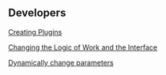 ## Developers

[Creating Plugins](http://modx.im/blog/docs/3006.html)

[Changing the Logic of Work and the Interface](http://modx.im/blog/docs/3277.html)

[Dynamically change parameters](http://modx.im/blog/docs/3321.html)
